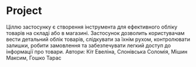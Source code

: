 # Project
Ціллю застосунку є створення інструмента для ефективного обліку товарів на складі або в магазині. Застосунок дозволить користувачам вести детальний облік товарів, слідкувати за їхнім рухом, контролювати залишки, робити замовлення та забезпечувати легкий доступ до інформації про товари.
Автори: Кіт Евеліна, Слонівська Соломія, Мішин Максим, Гошко Тарас
